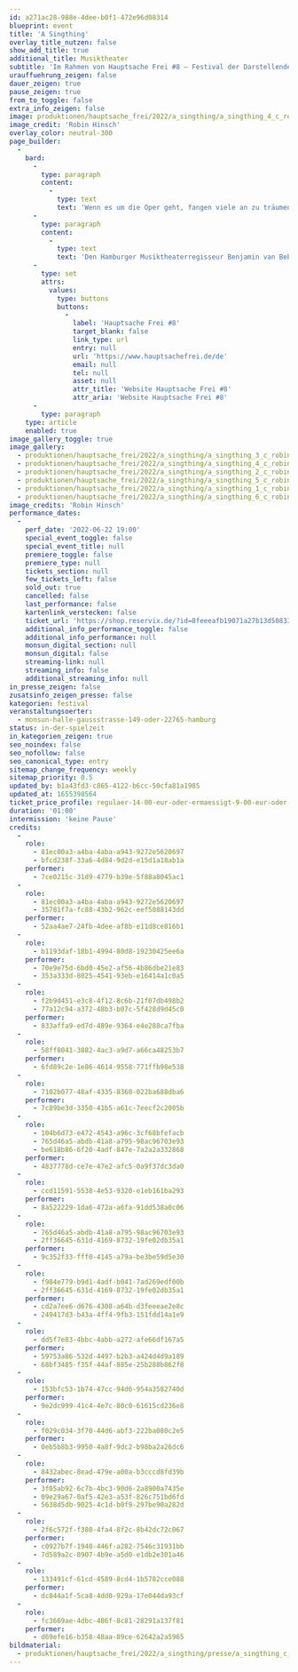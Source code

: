 ```yaml
---
id: a271ac28-988e-4dee-b0f1-472e96d08314
blueprint: event
title: 'A Singthing'
overlay_title_nutzen: false
show_add_title: true
additional_title: Musiktheater
subtitle: 'Im Rahmen von Hauptsache Frei #8 – Festival der Darstellenden Künste Hamburgs'
urauffuehrung_zeigen: false
dauer_zeigen: true
pause_zeigen: true
from_to_toggle: false
extra_info_zeigen: false
image: produktionen/hauptsache_frei/2022/a_singthing/a_singthing_4_c_robin_hinsch.jpg
image_credit: 'Robin Hinsch'
overlay_color: neutral-300
page_builder:
  -
    bard:
      -
        type: paragraph
        content:
          -
            type: text
            text: 'Wenn es um die Oper geht, fangen viele an zu träumen: von der unmittelbaren Kraft des Gesangs und von einer universellen Sprache der Musik – einer Sprache, die endlich alle verbindet. Birgt das alte Kraftwerk der Gefühle wirklich Chancen für grenzenlose Verständigung? Für „A SINGTHING“ entwickelt das Musiktheater-Duo Hofmann/van Bebber zusammen mit der Percussionistin Sabrina Ma, der Schauspielerin Athina Lange und dem Bildenden Künstler Ladislav Zajac einen viel-sinnlichen Arienabend.'
      -
        type: paragraph
        content:
          -
            type: text
            text: 'Den Hamburger Musiktheaterregisseur Benjamin van Bebber und den Zürcher Composer-Performer Leo Hofmann verbindet seit 2014 eine intensive Zusammenarbeit, in deren Zentrum Klang, Stimme und Musik als Möglichkeiten von Kommunikation und Resonanz stehen. Zu zweit oder mit wechselnden Kollaborateur*innen zeigte das Duo diverse Musiktheater, Performances und Installationen; u.a. auf Kampnagel Hamburg, in der Elbphilharmonie, im Radialsystem Berlin, im Ballhaus Ost und am Theater Neumarkt Zürich.'
      -
        type: set
        attrs:
          values:
            type: buttons
            buttons:
              -
                label: 'Hauptsache Frei #8'
                target_blank: false
                link_type: url
                entry: null
                url: 'https://www.hauptsachefrei.de/de'
                email: null
                tel: null
                asset: null
                attr_title: 'Website Hauptsache Frei #8'
                attr_aria: 'Website Hauptsache Frei #8'
      -
        type: paragraph
    type: article
    enabled: true
image_gallery_toggle: true
image_gallery:
  - produktionen/hauptsache_frei/2022/a_singthing/a_singthing_3_c_robin_hinsch.jpg
  - produktionen/hauptsache_frei/2022/a_singthing/a_singthing_4_c_robin_hinsch.jpg
  - produktionen/hauptsache_frei/2022/a_singthing/a_singthing_2_c_robin_hinsch.jpg
  - produktionen/hauptsache_frei/2022/a_singthing/a_singthing_5_c_robin_hinsch.jpg
  - produktionen/hauptsache_frei/2022/a_singthing/a_singthing_1_c_robin_hinsch.jpg
  - produktionen/hauptsache_frei/2022/a_singthing/a_singthing_6_c_robin_hinsch.jpg
image_credits: 'Robin Hinsch'
performance_dates:
  -
    perf_date: '2022-06-22 19:00'
    special_event_toggle: false
    special_event_title: null
    premiere_toggle: false
    premiere_type: null
    tickets_section: null
    few_tickets_left: false
    sold_out: true
    cancelled: false
    last_performance: false
    kartenlink_verstecken: false
    ticket_url: 'https://shop.reservix.de/?id=8feeeafb19071a27b13d5083379d95183e9ab490f2f135faf80b2fecfc1ba00f2aba7ad8945f4a4292549eb86feddc1b&vID=7337&eventGrpID=405049&eventID=1945135'
    additional_info_performance_toggle: false
    additional_info_performance: null
    monsun_digital_section: null
    monsun_digital: false
    streaming-link: null
    streaming_info: false
    additional_streaming_info: null
in_presse_zeigen: false
zusatsinfo_zeigen_presse: false
kategorien: festival
veranstaltungsoerter:
  - monsun-halle-gaussstrasse-149-oder-22765-hamburg
status: in-der-spielzeit
in_kategorien_zeigen: true
seo_noindex: false
seo_nofollow: false
seo_canonical_type: entry
sitemap_change_frequency: weekly
sitemap_priority: 0.5
updated_by: b1a43fd3-c865-4122-b6cc-50cfa81a1985
updated_at: 1655398564
ticket_price_profile: regulaer-14-00-eur-oder-ermaessigt-9-00-eur-oder-soli-4-00-eur
duration: '01:00'
intermission: 'keine Pause'
credits:
  -
    role:
      - 81ec00a3-a4ba-4aba-a943-9272e5620697
      - bfcd238f-33a6-4d84-9d2d-e15d1a18ab1a
    performer:
      - 7ce0215c-31d9-4779-b39e-5f88a8045ac1
  -
    role:
      - 81ec00a3-a4ba-4aba-a943-9272e5620697
      - 35781f7a-fc88-43b2-962c-eef5088143dd
    performer:
      - 52aa4ae7-24fb-4dee-af8b-e11d8ce816b1
  -
    role:
      - b1193daf-18b1-4994-80d8-19230425ee6a
    performer:
      - 70e9e75d-6bd0-45e2-af56-4b86dbe21e83
      - 353a333d-8025-4541-93eb-e16414a1c0a5
  -
    role:
      - f2b9d451-e3c8-4f12-8c6b-21f07db498b2
      - 77a12c94-a372-48b3-b07c-5f428d9d45c0
    performer:
      - 833affa9-ed7d-489e-9364-e4e288ca7fba
  -
    role:
      - 58ff8041-3882-4ac3-a9d7-a66ca48253b7
    performer:
      - 6fd89c2e-1e86-4614-9558-771ffb98e538
  -
    role:
      - 7102b077-48af-4335-8360-022ba688dba6
    performer:
      - 7c89be3d-3350-41b5-a61c-7eecf2c2005b
  -
    role:
      - 104b6d73-e472-4543-a96c-3cf68bfefacb
      - 765d46a5-abdb-41a8-a795-98ac96703e93
      - be618b86-6f20-4adf-847e-7a2a2a332868
    performer:
      - 4837778d-ce7e-47e2-afc5-0a9f37dc3da0
  -
    role:
      - ccd11591-5538-4e53-9320-e1eb161ba293
    performer:
      - 8a522229-1da6-472a-a6fa-91dd538a0c06
  -
    role:
      - 765d46a5-abdb-41a8-a795-98ac96703e93
      - 2ff36645-631d-4169-8732-19fe02db35a1
    performer:
      - 9c352f33-fff0-4145-a79a-be3be59d5e30
  -
    role:
      - f984e779-b9d1-4adf-b041-7ad269edf00b
      - 2ff36645-631d-4169-8732-19fe02db35a1
    performer:
      - cd2a7ee6-d676-4308-a64b-d3feeeae2e8c
      - 249417d3-b43a-4ff4-9fb3-151fdd14a1e9
  -
    role:
      - dd5f7e83-4bbc-4abb-a272-afe66df167a5
    performer:
      - 59753a86-532d-4497-b2b3-a424d4d9a189
      - 68bf3485-f35f-44af-885e-25b288b862f8
  -
    role:
      - 153bfc53-1b74-47cc-94d6-954a3582740d
    performer:
      - 9e2dc999-41c4-4e7c-80c0-61615cd236e8
  -
    role:
      - f029c034-3f70-44d6-abf3-222ba080c2e5
    performer:
      - 0eb5b8b3-9950-4a8f-9dc2-b98ba2a26dc6
  -
    role:
      - 8432abec-8ead-479e-a00a-b3cccd8fd39b
    performer:
      - 3f05ab92-6c7b-4bc3-90d6-2a8900a7435e
      - 09e29a67-0af5-42e3-a53f-826c751bd6fd
      - 5638d5db-9025-4c1d-b0f9-297be90a282d
  -
    role:
      - 2f6c572f-f380-4fa4-8f2c-8b42dc72c067
    performer:
      - c0927b7f-1940-446f-a282-7546c31931bb
      - 7d589a2c-8907-4b9e-a5d0-e1db2e301a46
  -
    role:
      - 133491cf-61cd-4589-8cd4-1b5782cce088
    performer:
      - dc844a1f-5ca8-4dd0-929a-17e044da93cf
  -
    role:
      - fc3669ae-4dbc-486f-8c81-28291a137f81
    performer:
      - d69efe16-b358-48aa-89ce-62642a2a5965
bildmaterial:
  - produktionen/hauptsache_frei/2022/a_singthing/presse/a_singthing_c_robin_hinsch_monsun.zip
---
```

